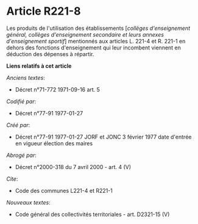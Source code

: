 # Article R221-8

Les produits de l'utilisation des établissements [*collèges d'enseignement général, collèges d'enseignement secondaire et
leurs annexes d'enseignement sportif*] mentionnés aux articles L. 221-4 et R. 221-1 en dehors des fonctions d'enseignement
qui leur incombent viennent en déduction des dépenses à répartir.

**Liens relatifs à cet article**

_Anciens textes_:

  - Décret n°71-772 1971-09-16 art. 5

_Codifié par_:

  - Décret n°77-91 1977-01-27

_Créé par_:

  - Décret n°77-91 1977-01-27 JORF et JONC 3 février 1977 date d'entrée en vigueur élection des maires

_Abrogé par_:

  - Décret n°2000-318 du 7 avril 2000 - art. 4 (V)

_Cite_:

  - Code des communes L221-4 et R221-1

_Nouveaux textes_:

  - Code général des collectivités territoriales - art. D2321-15 (V)
